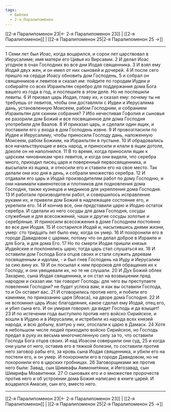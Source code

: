 ```yaml
---
tags:
  - Библия
  - 2-я_Паралипоменон
---
```

[[2-я Паралипоменон 23|← 2-я Паралипоменон 23]] | [[2-я Паралипоменон]] | [[2-я Паралипоменон 25|2-я Паралипоменон 25 →]]

---
1 Семи лет был Иоас, когда воцарился, и сорок лет царствовал в Иерусалиме; имя матери его Цивья из Вирсавии.
2 И делал Иоас угодное в очах Господних во все дни Иодая священника.
3 И взял ему Иодай двух жен, и он имел от них сыновей и дочерей.
4 И после сего пришло на сердце Иоасу обновить дом Господень,
5 и собрал он священников и левитов и сказал им: пойдите по городам Иудеи и собирайте со всех Израильтян серебро для поддержания дома Бога вашего из года в год, и поспешите в этом деле. Но не поспешили левиты.
6 И призвал царь Иодая, главу их, и сказал ему: почему ты не требуешь от левитов, чтобы они доставляли с Иудеи и Иерусалима дань, установленную Моисеем, рабом Господним, и собранием Израильтян для скинии собрания?
7 Ибо нечестивая Гофолия и сыновья ее разорили дом Божий и все посвященное для дома Господня употребили для Ваалов.
8 И приказал царь, и сделали один ящик, и поставили его у входа в дом Господень извне.
9 И провозгласили по Иудее и Иерусалиму, чтобы приносили Господу дань, наложенную Моисеем, рабом Божиим, на Израильтян в пустыне.
10 И обрадовались все начальствующие и весь народ, и приносили и клали в ящик дотоле, доколе он не наполнился.
11 В то время, когда приносили ящик к царским чиновникам чрез левитов, и когда они видели, что серебра много, приходил писец царя и поверенный первосвященника, и высыпали из ящика, и относили его и ставили его на свое место. Так делали они изо дня в день, и собрали множество серебра.
12 И отдавали его царь и Иодай производителям работ по дому Господню, и они нанимали каменотесов и плотников для подновления дома Господня, также кузнецов и медников для укрепления дома Господня.
13 И работали производители работ, и совершилось исправление руками их, и привели дом Божий в надлежащее состояние его, и укрепили его.
14 И кончив все, они представили царю и Иодаю остаток серебра. И сделали из него сосуды для дома Господня, сосуды служебные и для всесожжений, чаши и другие сосуды золотые и серебряные. И приносили всесожжения в доме Господнем постоянно во все дни Иодая.
15 И состарился Иодай и, насытившись днями жизни, умер: сто тридцать лет было ему, когда он умер.
16 И похоронили его в городе Давидовом с царями, потому что он делал доброе в Израиле и для Бога, и для дома Его.
17 Но по смерти Иодая пришли князья Иудейские и поклонились царю; тогда царь стал слушаться их.
18 И оставили дом Господа Бога отцов своих и стали служить деревам посвященным и идолам, - и был гнев Господень на Иуду и Иерусалим за сию вину их.
19 И он посылал к ним пророков для обращения их к Господу, и они увещевали их, но те не слушали.
20 И Дух Божий облек Захарию, сына Иодая священника, и он стал на возвышении пред народом и сказал им: так говорит Господь: для чего вы преступаете повеления Господни? не будет успеха вам; и как вы оставили Господа, то и Он оставит вас.
21 И сговорились против него, и побили его камнями, по приказанию царя [Иоаса], на дворе дома Господня.
22 И не вспомнил царь Иоас благодеяния, какое сделал ему Иодай, отец его, и убил сына его. И он умирая говорил: да видит Господь и да взыщет!
23 И по истечении года выступило против него войско Сирийское, и вошли в Иудею и в Иерусалим, и истребили из народа всех князей народа, и всю добычу, взятую у них, отослали к царю в Дамаск.
24 Хотя в небольшом числе людей приходило войско Сирийское, но Господь предал в руку их весьма многочисленную силу за то, что оставили Господа Бога отцов своих. И над Иоасом совершили они суд,
25 и когда они ушли от него, оставив его в тяжкой болезни, то составили против него заговор рабы его, за кровь сына Иодая священника, и убили его на постели его, и он умер. И похоронили его в городе Давидовом, но не похоронили его в царских гробницах.
26 Заговорщиками же против него были: Завад, сын Шимеафы Аммонитянки, и Иегозавад, сын Шимрифы Моавитянки.
27 О сыновьях его и о множестве пророчеств против него и об устроении дома Божия написано в книге царей. И воцарился Амасия, сын его, вместо него.

---
[[2-я Паралипоменон 23|← 2-я Паралипоменон 23]] | [[2-я Паралипоменон]] | [[2-я Паралипоменон 25|2-я Паралипоменон 25 →]]